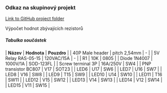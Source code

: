 
### Odkaz na skupinový projekt
[Link to GitHub project folder](http://github.com/xcadaj00/DE1_project)

Výpočet hodnot zbývajících rezistorů

##### Tabulka součástek

| **Název** | **Hodnota** | **Pouzdro** | 
| 40P Male header | pitch 2,54mm  | - |
| 5V Relay RAS-05-15 | 120VAC/15A | - |
| R1 | 10K | 0805 |
| Diode 1N4007 | 1000V/1A | SOD-123FL |
| Screw terminal 3P | 16A/250V | SW4 |
| PNP transistor BC807 | V17 | SOT23 |
| LED6 | U17 | SW6 |
| LED7 | U16 | SW7 |
| LED8 | V16 | SW8 |
| LED9 | T15 | SW9 |
| LED10 | U14 | SW10 |
| LED11 | T16 | SW11 |
| LED12 | V15 | SW12 |
| LED13 | V14 | SW13 |
| LED14 | V12 | SW14 |
| LED15 | V11 | SW15 |
